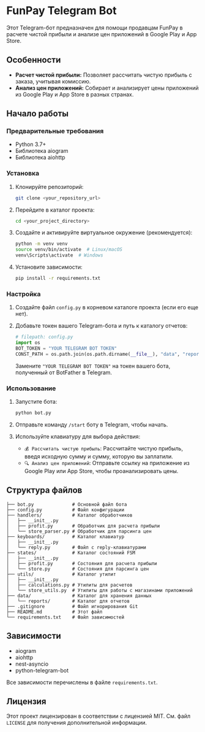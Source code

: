 # FunPay Telegram Bot

Этот Telegram-бот предназначен для помощи продавцам FunPay в расчете чистой прибыли и анализе цен приложений в Google Play и App Store.

## Особенности

-   **Расчет чистой прибыли:** Позволяет рассчитать чистую прибыль с заказа, учитывая комиссию.
-   **Анализ цен приложений:** Собирает и анализирует цены приложений из Google Play и App Store в разных странах.

## Начало работы

### Предварительные требования

-   Python 3.7+
-   Библиотека aiogram
-   Библиотека aiohttp

### Установка

1.  Клонируйте репозиторий:

    ```bash
    git clone <your_repository_url>
    ```

2.  Перейдите в каталог проекта:

    ```bash
    cd <your_project_directory>
    ```

3.  Создайте и активируйте виртуальное окружение (рекомендуется):

    ```bash
    python -m venv venv
    source venv/bin/activate  # Linux/macOS
    venv\Scripts\activate  # Windows
    ```

4.  Установите зависимости:

    ```bash
    pip install -r requirements.txt
    ```

### Настройка

1.  Создайте файл `config.py` в корневом каталоге проекта (если его еще нет).
2.  Добавьте токен вашего Telegram-бота и путь к каталогу отчетов:

    ```python
    # filepath: config.py
    import os
    BOT_TOKEN = "YOUR TELEGRAM BOT TOKEN"
    CONST_PATH = os.path.join(os.path.dirname(__file__), "data", "reports")
    ```

    Замените `"YOUR TELEGRAM BOT TOKEN"` на токен вашего бота, полученный от BotFather в Telegram.

### Использование

1.  Запустите бота:

    ```bash
    python bot.py
    ```

2.  Отправьте команду `/start` боту в Telegram, чтобы начать.
3.  Используйте клавиатуру для выбора действия:
    -   `💰 Рассчитать чистую прибыль`: Рассчитайте чистую прибыль, введя исходную сумму и сумму, которую вы заплатили.
    -   `🔍 Анализ цен приложений`: Отправьте ссылку на приложение из Google Play или App Store, чтобы проанализировать цены.

## Структура файлов

```
├── bot.py              # Основной файл бота
├── config.py           # Файл конфигурации
├── handlers/           # Каталог обработчиков
│   ├── __init__.py
│   ├── profit.py       # Обработчик для расчета прибыли
│   └── store_parser.py # Обработчик для парсинга цен
├── keyboards/          # Каталог клавиатур
│   ├── __init__.py
│   └── reply.py        # Файл с reply-клавиатурами
├── states/             # Каталог состояний FSM
│   ├── __init__.py
│   ├── profit.py       # Состояния для расчета прибыли
│   └── store.py        # Состояния для парсинга цен
├── utils/              # Каталог утилит
│   ├── __init__.py
│   ├── calculations.py # Утилиты для расчетов
│   └── store_utils.py  # Утилиты для работы с магазинами приложений
├── data/               # Каталог для хранения данных
│   └── reports/        # Каталог для отчетов
├── .gitignore          # Файл игнорирования Git
├── README.md           # Этот файл
└── requirements.txt    # Файл зависимостей
```

## Зависимости

-   aiogram
-   aiohttp
-   nest-asyncio
-   python-telegram-bot

Все зависимости перечислены в файле `requirements.txt`.

## Лицензия

Этот проект лицензирован в соответствии с лицензией MIT. См. файл `LICENSE` для получения дополнительной информации.
